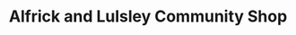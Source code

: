 ---
title: "Alfrick and Lulsley Community Shop"
url: /alfrick/alfrick-and-lulsley-community-shop/
shop: convenience
---